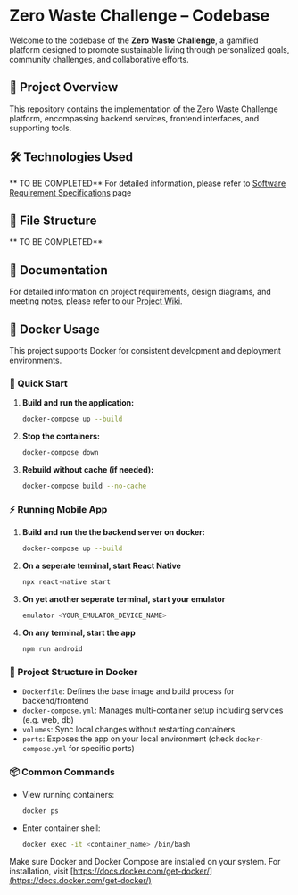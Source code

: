 # Zero Waste Challenge – Codebase

Welcome to the codebase of the **Zero Waste Challenge**, a gamified platform designed to promote sustainable living through personalized goals, community challenges, and collaborative efforts.

## 🚀 Project Overview

This repository contains the implementation of the Zero Waste Challenge platform, encompassing backend services, frontend interfaces, and supporting tools.

## 🛠️ Technologies Used

** TO BE COMPLETED**
For detailed information, please refer to [Software Requirement Specifications](https://github.com/bounswe/bounswe2025group10/wiki/Project-%235-:-ZERO-WASTE-CHALLENGE#software-requirements-specification) page

## 📁 File Structure

** TO BE COMPLETED**

## 📄 Documentation

For detailed information on project requirements, design diagrams, and meeting notes, please refer to our [Project Wiki](https://github.com/bounswe/bounswe2025group10/wiki).

## 🐳 Docker Usage

This project supports Docker for consistent development and deployment environments.

### 🚀 Quick Start

1. **Build and run the application:**
   ```bash
   docker-compose up --build
   ```

2. **Stop the containers:**
   ```bash
   docker-compose down
   ```

3. **Rebuild without cache (if needed):**
   ```bash
   docker-compose build --no-cache
   ```

### ⚡️  Running Mobile App 

1. **Build and run the the backend  server on docker:**
   ```bash
   docker-compose up --build
   ```

2. **On a seperate terminal, start React Native**
   ```bash
   npx react-native start
   ```

3. **On yet another seperate terminal, start your emulator**
   ```bash
   emulator <YOUR_EMULATOR_DEVICE_NAME>
   ```

4. **On any terminal, start the app**
   ```bash
   npm run android
   ```

### 🧱 Project Structure in Docker

- `Dockerfile`: Defines the base image and build process for backend/frontend
- `docker-compose.yml`: Manages multi-container setup including services (e.g. web, db)
- `volumes`: Sync local changes without restarting containers
- `ports`: Exposes the app on your local environment (check `docker-compose.yml` for specific ports)

### 📦 Common Commands

- View running containers:
   ```bash
   docker ps
   ```
- Enter container shell:
   ```bash
   docker exec -it <container_name> /bin/bash
   ```

Make sure Docker and Docker Compose are installed on your system. For installation, visit [https://docs.docker.com/get-docker/](https://docs.docker.com/get-docker/)
